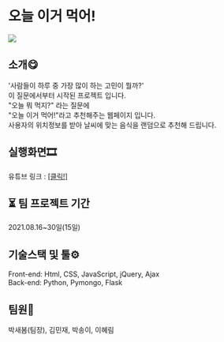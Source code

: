 # 오늘 이거 먹어!

<img src="https://user-images.githubusercontent.com/89994290/149581775-126b2e83-cfd3-438a-b13a-2625160b4999.jpg">

## 소개😋
'사람들이 하루 중 가장 많이 하는 고민이 뭘까?' <br/> 
이 질문에서부터 시작된 프로젝트 입니다. <br/>
"오늘 뭐 먹지?" 라는 질문에  <br/>
"오늘 이거 먹어!"라고 추천해주는 웹페이지 입니다.  <br/>
사용자의 위치정보를 받아 날씨에 맞는 음식을 랜덤으로 추천해 드립니다. <br/>

## 실행화면🎞
유튜브 링크 : 
[[클릭!]](https://youtu.be/YsARYmClbu4) 

## ⏳ 팀 프로젝트 기간
2021.08.16~30일(15일)

## 기술스택 및 툴⚙
Front-end: Html, CSS, JavaScript, jQuery, Ajax  <br/>
Back-end: Python, Pymongo, Flask

## 팀원🙋
박새봄(팀장), 김민재, 박송이, 이혜림
